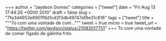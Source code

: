 
+++
author = "Jaydson Gomes"
categories = ["tweet"]
date = "Fri Aug 13 17:44:26 +0000 2010"
draft = false
slug = "7fa3d4653e6901f8d1cd2f3db49747a18e31c816"
tags = ["tweet"]
title = """To com uma vontade de com..."""
tweet = true
micro = true
tweet_url = "https://twitter.com/jaydson/status/21083017751"
+++
To com uma vontade de comer fígado de galinha frito.
